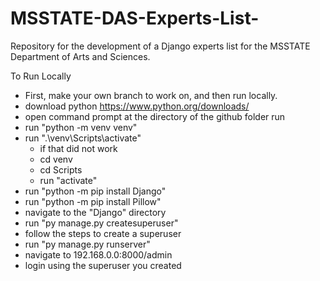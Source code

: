 # MSSTATE-DAS-Experts-List-
Repository for the development of a Django experts list for the MSSTATE Department of Arts and Sciences. 

To Run Locally
- First, make your own branch to work on, and then run locally.
- download python https://www.python.org/downloads/
- open command prompt at the directory of the github folder run
- run "python -m venv venv"
- run ".\venv\Scripts\activate"
  - if that did not work
  - cd venv
  - cd Scripts
  - run "activate"
- run "python -m pip install Django"
- run "python -m pip install Pillow"
- navigate to the "Django" directory
- run "py manage.py createsuperuser"
- follow the steps to create a superuser
- run "py manage.py runserver"
- navigate to 192.168.0.0:8000/admin
- login using the superuser you created
